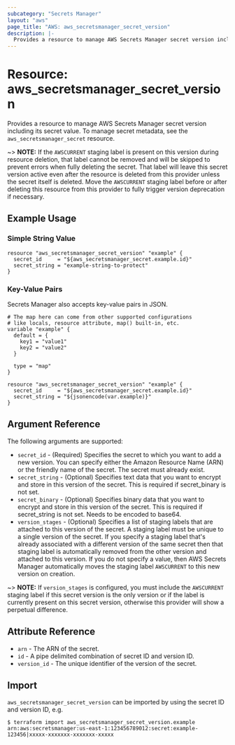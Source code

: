 ```yaml
---
subcategory: "Secrets Manager"
layout: "aws"
page_title: "AWS: aws_secretsmanager_secret_version"
description: |-
  Provides a resource to manage AWS Secrets Manager secret version including its secret value
---
```


# Resource: aws_secretsmanager_secret_version

Provides a resource to manage AWS Secrets Manager secret version including its secret value. To manage secret metadata, see the `aws_secretsmanager_secret` resource.

~> **NOTE:** If the `AWSCURRENT` staging label is present on this version during resource deletion, that label cannot be removed and will be skipped to prevent errors when fully deleting the secret. That label will leave this secret version active even after the resource is deleted from this provider unless the secret itself is deleted. Move the `AWSCURRENT` staging label before or after deleting this resource from this provider to fully trigger version deprecation if necessary.

## Example Usage

### Simple String Value

```hcl
resource "aws_secretsmanager_secret_version" "example" {
  secret_id     = "${aws_secretsmanager_secret.example.id}"
  secret_string = "example-string-to-protect"
}
```

### Key-Value Pairs

Secrets Manager also accepts key-value pairs in JSON.

```hcl
# The map here can come from other supported configurations
# like locals, resource attribute, map() built-in, etc.
variable "example" {
  default = {
    key1 = "value1"
    key2 = "value2"
  }

  type = "map"
}

resource "aws_secretsmanager_secret_version" "example" {
  secret_id     = "${aws_secretsmanager_secret.example.id}"
  secret_string = "${jsonencode(var.example)}"
}
```

## Argument Reference

The following arguments are supported:

* `secret_id` - (Required) Specifies the secret to which you want to add a new version. You can specify either the Amazon Resource Name (ARN) or the friendly name of the secret. The secret must already exist.
* `secret_string` - (Optional) Specifies text data that you want to encrypt and store in this version of the secret. This is required if secret_binary is not set.
* `secret_binary` - (Optional) Specifies binary data that you want to encrypt and store in this version of the secret. This is required if secret_string is not set. Needs to be encoded to base64.
* `version_stages` - (Optional) Specifies a list of staging labels that are attached to this version of the secret. A staging label must be unique to a single version of the secret. If you specify a staging label that's already associated with a different version of the same secret then that staging label is automatically removed from the other version and attached to this version. If you do not specify a value, then AWS Secrets Manager automatically moves the staging label `AWSCURRENT` to this new version on creation.

~> **NOTE:** If `version_stages` is configured, you must include the `AWSCURRENT` staging label if this secret version is the only version or if the label is currently present on this secret version, otherwise this provider will show a perpetual difference.

## Attribute Reference

* `arn` - The ARN of the secret.
* `id` - A pipe delimited combination of secret ID and version ID.
* `version_id` - The unique identifier of the version of the secret.

## Import

`aws_secretsmanager_secret_version` can be imported by using the secret ID and version ID, e.g.

```
$ terraform import aws_secretsmanager_secret_version.example arn:aws:secretsmanager:us-east-1:123456789012:secret:example-123456|xxxxx-xxxxxxx-xxxxxxx-xxxxx
```
